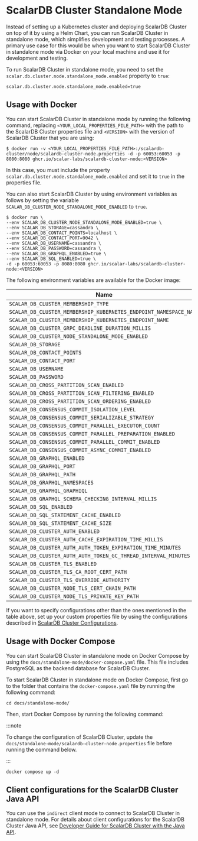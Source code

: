 # ScalarDB Cluster Standalone Mode

Instead of setting up a Kubernetes cluster and deploying ScalarDB Cluster on top of it by using a Helm Chart, you can run ScalarDB Cluster in standalone mode, which simplifies development and testing processes. A primary use case for this would be when you want to start ScalarDB Cluster in standalone mode via Docker on your local machine and use it for development and testing.

To run ScalarDB Cluster in standalone mode, you need to set the `scalar.db.cluster.node.standalone_mode.enabled` property to `true`:

```properties
scalar.db.cluster.node.standalone_mode.enabled=true
```

## Usage with Docker

You can start ScalarDB Cluster in standalone mode by running the following command, replacing `<YOUR_LOCAL_PROPERTIES_FILE_PATH>` with the path to the ScalarDB Cluster properties file and `<VERSION>` with the version of ScalarDB Cluster that you are using:

```console
$ docker run -v <YOUR_LOCAL_PROPERTIES_FILE_PATH>:/scalardb-cluster/node/scalardb-cluster-node.properties -d -p 60053:60053 -p 8080:8080 ghcr.io/scalar-labs/scalardb-cluster-node:<VERSION>
```

In this case, you must include the property `scalar.db.cluster.node.standalone_mode.enabled` and set it to `true` in the properties file.

You can also start ScalarDB Cluster by using environment variables as follows by setting the variable `SCALAR_DB_CLUSTER_NODE_STANDALONE_MODE_ENABLED` to `true`.

```console
$ docker run \
--env SCALAR_DB_CLUSTER_NODE_STANDALONE_MODE_ENABLED=true \
--env SCALAR_DB_STORAGE=cassandra \
--env SCALAR_DB_CONTACT_POINTS=localhost \
--env SCALAR_DB_CONTACT_PORT=9042 \
--env SCALAR_DB_USERNAME=cassandra \
--env SCALAR_DB_PASSWORD=cassandra \
--env SCALAR_DB_GRAPHQL_ENABLED=true \
--env SCALAR_DB_SQL_ENABLED=true \
-d -p 60053:60053 -p 8080:8080 ghcr.io/scalar-labs/scalardb-cluster-node:<VERSION>
```

The following environment variables are available for the Docker image:

| Name                                                              | Corresponding configuration                                       |
|-------------------------------------------------------------------|-------------------------------------------------------------------|
| `SCALAR_DB_CLUSTER_MEMBERSHIP_TYPE`                               | `scalar.db.cluster.membership.type`                               |
| `SCALAR_DB_CLUSTER_MEMBERSHIP_KUBERNETES_ENDPOINT_NAMESPACE_NAME` | `scalar.db.cluster.membership.kubernetes.endpoint.namespace_name` |
| `SCALAR_DB_CLUSTER_MEMBERSHIP_KUBERNETES_ENDPOINT_NAME`           | `scalar.db.cluster.membership.kubernetes.endpoint.name`           |
| `SCALAR_DB_CLUSTER_GRPC_DEADLINE_DURATION_MILLIS`                 | `scalar.db.cluster.grpc.deadline_duration_millis`                 |
| `SCALAR_DB_CLUSTER_NODE_STANDALONE_MODE_ENABLED`                  | `scalar.db.cluster.node.standalone_mode.enabled`                  |
| `SCALAR_DB_STORAGE`                                               | `scalar.db.storage`                                               |
| `SCALAR_DB_CONTACT_POINTS`                                        | `scalar.db.contact_points`                                        |
| `SCALAR_DB_CONTACT_PORT`                                          | `scalar.db.contact_port`                                          |
| `SCALAR_DB_USERNAME`                                              | `scalar.db.username`                                              |
| `SCALAR_DB_PASSWORD`                                              | `scalar.db.password`                                              |
| `SCALAR_DB_CROSS_PARTITION_SCAN_ENABLED`                          | `scalar.db.cross_partition_scan.enabled`                          |
| `SCALAR_DB_CROSS_PARTITION_SCAN_FILTERING_ENABLED`                | `scalar.db.cross_partition_scan.filtering.enabled`                |
| `SCALAR_DB_CROSS_PARTITION_SCAN_ORDERING_ENABLED`                 | `scalar.db.cross_partition_scan.ordering.enabled`                 |
| `SCALAR_DB_CONSENSUS_COMMIT_ISOLATION_LEVEL`                      | `scalar.db.consensus_commit.isolation_level`                      |
| `SCALAR_DB_CONSENSUS_COMMIT_SERIALIZABLE_STRATEGY`                | `scalar.db.consensus_commit.serializable_strategy`                |
| `SCALAR_DB_CONSENSUS_COMMIT_PARALLEL_EXECUTOR_COUNT`              | `scalar.db.consensus_commit.parallel_executor_count`              |
| `SCALAR_DB_CONSENSUS_COMMIT_PARALLEL_PREPARATION_ENABLED`         | `scalar.db.consensus_commit.parallel_preparation.enabled`         |
| `SCALAR_DB_CONSENSUS_COMMIT_PARALLEL_COMMIT_ENABLED`              | `scalar.db.consensus_commit.parallel_commit.enabled`              |
| `SCALAR_DB_CONSENSUS_COMMIT_ASYNC_COMMIT_ENABLED`                 | `scalar.db.consensus_commit.async_commit.enabled`                 |
| `SCALAR_DB_GRAPHQL_ENABLED`                                       | `scalar.db.graphql.enabled`                                       |
| `SCALAR_DB_GRAPHQL_PORT`                                          | `scalar.db.graphql.port`                                          |
| `SCALAR_DB_GRAPHQL_PATH`                                          | `scalar.db.graphql.path`                                          |
| `SCALAR_DB_GRAPHQL_NAMESPACES`                                    | `scalar.db.graphql.namespaces`                                    |
| `SCALAR_DB_GRAPHQL_GRAPHIQL`                                      | `scalar.db.graphql.graphiql`                                      |
| `SCALAR_DB_GRAPHQL_SCHEMA_CHECKING_INTERVAL_MILLIS`               | `scalar.db.graphql.schema_checking_interval_millis`               |
| `SCALAR_DB_SQL_ENABLED`                                           | `scalar.db.sql.enabled`                                           |
| `SCALAR_DB_SQL_STATEMENT_CACHE_ENABLED`                           | `scalar.db.sql.statement_cache.enabled`                           |
| `SCALAR_DB_SQL_STATEMENT_CACHE_SIZE`                              | `scalar.db.sql.statement_cache.size`                              |
| `SCALAR_DB_CLUSTER_AUTH_ENABLED`                                  | `scalar.db.cluster.auth.enabled`                                  |
| `SCALAR_DB_CLUSTER_AUTH_CACHE_EXPIRATION_TIME_MILLIS`             | `scalar.db.cluster.auth.cache_expiration_time_millis`             |
| `SCALAR_DB_CLUSTER_AUTH_AUTH_TOKEN_EXPIRATION_TIME_MINUTES`       | `scalar.db.cluster.auth.auth_token_expiration_time_minutes`       |
| `SCALAR_DB_CLUSTER_AUTH_AUTH_TOKEN_GC_THREAD_INTERVAL_MINUTES`    | `scalar.db.cluster.auth.auth_token_gc_thread_interval_minutes`    |
| `SCALAR_DB_CLUSTER_TLS_ENABLED`                                   | `scalar.db.cluster.tls.enabled`                                   |
| `SCALAR_DB_CLUSTER_TLS_CA_ROOT_CERT_PATH`                         | `scalar.db.cluster.tls.ca_root_cert_path`                         |
| `SCALAR_DB_CLUSTER_TLS_OVERRIDE_AUTHORITY`                        | `scalar.db.cluster.tls.override_authority`                        |
| `SCALAR_DB_CLUSTER_NODE_TLS_CERT_CHAIN_PATH`                      | `scalar.db.cluster.node.tls.cert_chain_path`                      |
| `SCALAR_DB_CLUSTER_NODE_TLS_PRIVATE_KEY_PATH`                     | `scalar.db.cluster.node.tls.private_key_path`                     |

If you want to specify configurations other than the ones mentioned in the table above, set up your custom properties file by using the configurations described in [ScalarDB Cluster Configurations](scalardb-cluster-configurations.md).

## Usage with Docker Compose

You can start ScalarDB Cluster in standalone mode on Docker Compose by using the `docs/standalone-mode/docker-compose.yaml` file. This file includes PostgreSQL as the backend database for ScalarDB Cluster.

To start ScalarDB Cluster in standalone mode on Docker Compose, first go to the folder that contains the `docker-compose.yaml` file by running the following command:

```console
cd docs/standalone-mode/
```

Then, start Docker Compose by running the following command:

:::note

To change the configuration of ScalarDB Cluster, update the `docs/standalone-mode/scalardb-cluster-node.properties` file before running the command below.

:::

```console
docker compose up -d
```

## Client configurations for the ScalarDB Cluster Java API

You can use the `indirect` client mode to connect to ScalarDB Cluster in standalone mode. For details about client configurations for the ScalarDB Cluster Java API, see [Developer Guide for ScalarDB Cluster with the Java API](developer-guide-for-scalardb-cluster-with-java-api.md).
